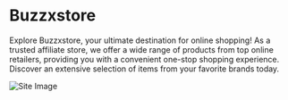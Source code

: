 # Buzzxstore

Explore Buzzxstore, your ultimate destination for online shopping! As a trusted affiliate store, we offer a wide range of products from top online retailers, providing you with a convenient one-stop shopping experience. Discover an extensive selection of items from your favorite brands today.

![Site Image](https://buzzxstore.in/opengraph-image.jpg?3e334230d56a3f46)
